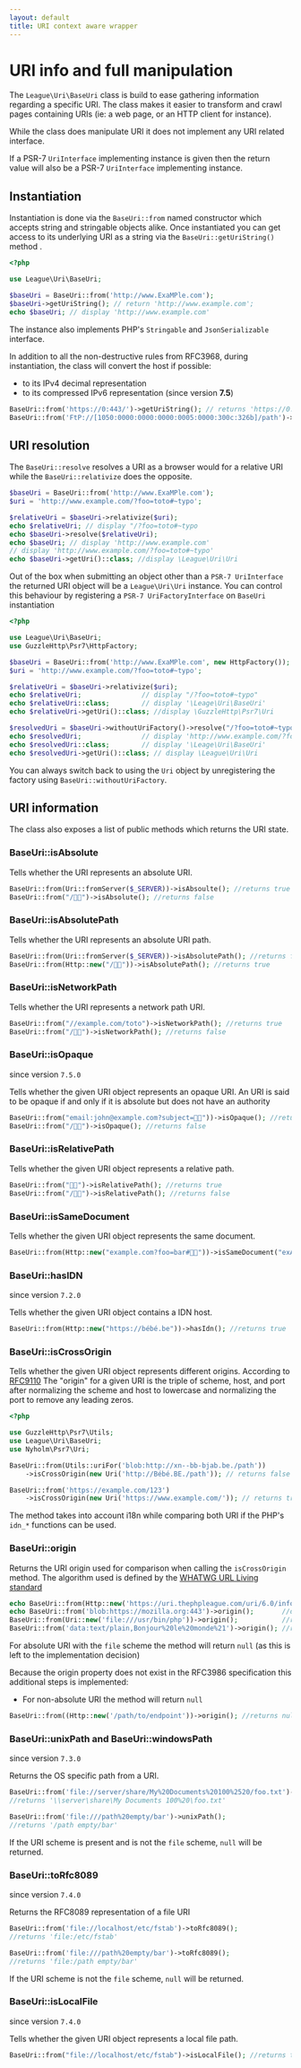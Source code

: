 ```yaml
---
layout: default
title: URI context aware wrapper
---
```


URI info and full manipulation
=======

The `League\Uri\BaseUri` class is build to ease gathering information regarding a specific URI. 
The class makes it easier to transform and crawl pages containing URIs (ie: a web page, or an HTTP client for instance).

<p class="message-warning">While the class does manipulate URI it does not implement any URI related interface.</p>
<p class="message-notice">If a PSR-7 <code>UriInterface</code> implementing instance is given then the return value
will also be a PSR-7 <code>UriInterface</code> implementing instance.</p>

## Instantiation

Instantiation is done via the `BaseUri::from` named constructor which accepts string and stringable objects alike.
Once instantiated you can get access to its underlying URI as a string via the `BaseUri::getUriString()` method .

~~~php
<?php

use League\Uri\BaseUri;

$baseUri = BaseUri::from('http://www.ExaMPle.com');
$baseUri->getUriString(); // return 'http://www.example.com';
echo $baseUri; // display 'http://www.example.com'
~~~

The instance also implements PHP's `Stringable` and `JsonSerializable` interface.

In addition to all the non-destructive rules from RFC3968, during instantiation, the class
will convert the host if possible:

- to its IPv4 decimal representation
- to its compressed IPv6 representation (since version **7.5**)

```php
BaseUri::from('https://0:443/')->getUriString(); // returns 'https://0.0.0.0/
BaseUri::from('FtP://[1050:0000:0000:0000:0005:0000:300c:326b]/path')->getUriString(); // returns 'ftp://[1050::5:0:300c:326b]/path
```

## URI resolution

The `BaseUri::resolve` resolves a URI as a browser would for a relative URI while
the `BaseUri::relativize` does the opposite.

~~~php
$baseUri = BaseUri::from('http://www.ExaMPle.com');
$uri = 'http://www.example.com/?foo=toto#~typo';

$relativeUri = $baseUri->relativize($uri);
echo $relativeUri; // display "/?foo=toto#~typo
echo $baseUri->resolve($relativeUri);
echo $baseUri; // display 'http://www.example.com'
// display 'http://www.example.com/?foo=toto#~typo'
echo $baseUri->getUri()::class; //display \League\Uri\Uri
~~~

Out of the box when submitting an object other than a `PSR-7 UriInterface`
the returned URI object will be a `League\Uri\Uri` instance. You can control this behaviour by registering
a `PSR-7 UriFactoryInterface` on `BaseUri` instantiation

~~~php
<?php

use League\Uri\BaseUri;
use GuzzleHttp\Psr7\HttpFactory;

$baseUri = BaseUri::from('http://www.ExaMPle.com', new HttpFactory());
$uri = 'http://www.example.com/?foo=toto#~typo';

$relativeUri = $baseUri->relativize($uri);
echo $relativeUri;               // display "/?foo=toto#~typo"
echo $relativeUri::class;        // display '\Leage\Uri\BaseUri'
echo $relativeUri->getUri()::class; //display \GuzzleHttp\Psr7\Uri

$resolvedUri = $baseUri->withoutUriFactory()->resolve("/?foo=toto#~typo");
echo $resolvedUri;               // display 'http://www.example.com/?foo=toto#~typo'
echo $resolvedUri::class;        // display '\Leage\Uri\BaseUri'
echo $resolvedUri->getUri()::class; // display \League\Uri\Uri
~~~

You can always switch back to using the `Uri` object by unregistering the factory using `BaseUri::withoutUriFactory`.

## URI information

The class also exposes a list of public methods which returns the URI state.

### BaseUri::isAbsolute

Tells whether the URI represents an absolute URI.

~~~php
BaseUri::from(Uri::fromServer($_SERVER))->isAbsoulte(); //returns true
BaseUri::from("/🍣🍺")->isAbsolute(); //returns false
~~~

### BaseUri::isAbsolutePath

Tells whether the URI represents an absolute URI path.

~~~php
BaseUri::from(Uri::fromServer($_SERVER))->isAbsolutePath(); //returns false
BaseUri::from(Http::new("/🍣🍺"))->isAbsolutePath(); //returns true
~~~

### BaseUri::isNetworkPath

Tells whether the URI represents a network path URI.

~~~php
BaseUri::from("//example.com/toto")->isNetworkPath(); //returns true
BaseUri::from("/🍣🍺")->isNetworkPath(); //returns false
~~~

### BaseUri::isOpaque

<p class="message-notice">since version <code>7.5.0</code></p>

Tells whether the given URI object represents an opaque URI. An URI is said to be
opaque if and only if it is absolute but does not have an authority

~~~php
BaseUri::from("email:john@example.com?subject=🏳️‍🌈"))->isOpaque(); //returns true
BaseUri::from("/🍣🍺")->isOpaque(); //returns false
~~~

### BaseUri::isRelativePath

Tells whether the given URI object represents a relative path.

~~~php
BaseUri::from("🏳️‍🌈")->isRelativePath(); //returns true
BaseUri::from("/🍣🍺")->isRelativePath(); //returns false
~~~

### BaseUri::isSameDocument

Tells whether the given URI object represents the same document.

~~~php
BaseUri::from(Http::new("example.com?foo=bar#🏳️‍🌈"))->isSameDocument("exAMpLE.com?foo=bar#🍣🍺"); //returns true
~~~

### BaseUri::hasIDN

<p class="message-notice">since version <code>7.2.0</code></p>

Tells whether the given URI object contains a IDN host.

~~~php
BaseUri::from(Http::new("https://bébé.be"))->hasIdn(); //returns true
~~~

### BaseUri::isCrossOrigin

Tells whether the given URI object represents different origins.
According to [RFC9110](https://www.rfc-editor.org/rfc/rfc9110#section-4.3.1) The "origin"
for a given URI is the triple of scheme, host, and port after normalizing
the scheme and host to lowercase and normalizing the port to remove
any leading zeros.

~~~php
<?php

use GuzzleHttp\Psr7\Utils;
use League\Uri\BaseUri;
use Nyholm\Psr7\Uri;

BaseUri::from(Utils::uriFor('blob:http://xn--bb-bjab.be./path'))
    ->isCrossOrigin(new Uri('http://Bébé.BE./path')); // returns false

BaseUri::from('https://example.com/123')
    ->isCrossOrigin(new Uri('https://www.example.com/')); // returns true
~~~

The method takes into account i18n while comparing both URI if the PHP's `idn_*` functions can be used.

### BaseUri::origin

Returns the URI origin used for comparison when calling the `isCrossOrigin` method. The algorithm used is defined by
the [WHATWG URL Living standard](https://url.spec.whatwg.org/#origin)

~~~php
echo BaseUri::from(Http::new('https://uri.thephpleague.com/uri/6.0/info/'))->origin(); //display 'https://uri.thephpleague.com';
echo BaseUri::from('blob:https://mozilla.org:443')->origin();       //display 'https://mozilla.org'
BaseUri::from(Uri::new('file:///usr/bin/php'))->origin();           //returns null
BaseUri::from('data:text/plain,Bonjour%20le%20monde%21')->origin(); //returns null
~~~

<p class="message-info">For absolute URI with the <code>file</code> scheme the method will return <code>null</code> (as this is left to the implementation decision)</p>
Because the origin property does not exist in the RFC3986 specification this additional steps is implemented:

- For non-absolute URI the method will return `null`

~~~php
BaseUri::from((Http::new('/path/to/endpoint'))->origin(); //returns null
~~~

### BaseUri::unixPath and BaseUri::windowsPath

<p class="message-notice">since version <code>7.3.0</code></p>

Returns the OS specific path from a URI.

~~~php
BaseUri::from('file://server/share/My%20Documents%20100%2520/foo.txt')->windowsPath();
//returns '\\server\share\My Documents 100%20\foo.txt'

BaseUri::from('file:///path%20empty/bar')->unixPath();
//returns '/path empty/bar'
~~~

If the URI scheme is present and is not the `file` scheme, `null` will be returned.

### BaseUri::toRfc8089

<p class="message-notice">since version <code>7.4.0</code></p>

Returns the RFC8089 representation of a file URI

~~~php
BaseUri::from('file://localhost/etc/fstab')->toRfc8089();
//returns 'file:/etc/fstab'

BaseUri::from('file:///path%20empty/bar')->toRfc8089();
//returns 'file:/path empty/bar'
~~~

If the URI scheme is not the `file` scheme, `null` will be returned.

### BaseUri::isLocalFile

<p class="message-notice">since version <code>7.4.0</code></p>

Tells whether the given URI object represents a local file path.

~~~php
BaseUri::from("file://localhost/etc/fstab")->isLocalFile(); //returns true
~~~
